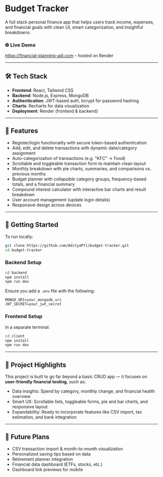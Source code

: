 # Budget Tracker

A full stack personal finance app that helps users track income, expenses, and financial goals with clean UI, smart categorization, and insightful breakdowns.

### 🌐 Live Demo  
https://financial-planning-adi.com – hosted on Render

---

## 🛠️ Tech Stack

- **Frontend**: React, Tailwind CSS
- **Backend**: Node.js, Express, MongoDB
- **Authentication**: JWT-based auth, bcrypt for password hashing
- **Charts**: Recharts for data visualization
- **Deployment**: Render (frontend & backend)

---

## 📌 Features

- Register/login functionality with secure token-based authentication
- Add, edit, and delete transactions with dynamic date/category assignment
- Auto-categorization of transactions (e.g. "KFC" → Food)
- Scrollable and toggleable transaction form to maintain clean layout
- Monthly breakdown with pie charts, summaries, and comparisons vs. previous months
- Budget planner with collapsible category groups, frequency-based totals, and a financial summary
- Compound interest calculator with interactive bar charts and result breakdown
- User account management (update login details)
- Responsive design across devices

---

## 🚀 Getting Started

To run locally:

```bash
git clone https://github.com/AdityaPtl/budget-tracker.git
cd budget-tracker
```

### Backend Setup

```bash
cd backend
npm install
npm run dev
```

Ensure you add a `.env` file with the following:

```env
MONGO_URI=your_mongodb_uri
JWT_SECRET=your_jwt_secret
```

### Frontend Setup

In a separate terminal:

```bash
cd client
npm install
npm run dev
```

---

## 🧠 Project Highlights

This project is built to go far beyond a basic CRUD app — it focuses on **user-friendly financial tooling**, such as:

- Data insights: Spend by category, monthly change, and financial health overview
- Smart UX: Scrollable lists, toggleable forms, pie and bar charts, and responsive layout
- Expandability: Ready to incorporate features like CSV import, tax estimation, and bank integration

---

## 🔮 Future Plans

- CSV transaction import & month-to-month visualization
- Personalized saving tips based on data
- Retirement planner integration
- Financial data dashboard (ETFs, stocks, etc.)
- Dashboard link previews for mobile
